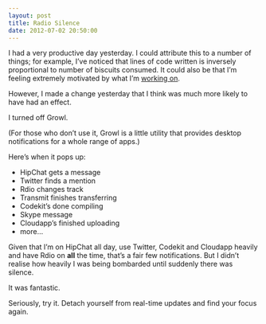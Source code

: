 ```yaml
---
layout: post
title: Radio Silence
date: 2012-07-02 20:50:00
---
```


I had a very productive day yesterday. I could attribute this to a number of things; for example, I’ve noticed that lines of code written is inversely proportional to number of biscuits consumed. It could also be that I’m feeling extremely motivated by what I’m [working on](https://github.com/phuu/extensio).

However, I made a change yesterday that I think was much more likely to have had an effect.

I turned off Growl.

(For those who don’t use it, Growl is a little utility that provides desktop notifications for a whole range of apps.)

Here’s when it pops up:

- HipChat gets a message
- Twitter finds a mention
- Rdio changes track
- Transmit finishes transferring
- Codekit’s done compiling
- Skype message
- Cloudapp’s finished uploading
- more...

Given that I’m on HipChat all day, use Twitter, Codekit and Cloudapp heavily and have Rdio on **all** the time, that’s a fair few notifications. But I didn’t realise how heavily I was being bombarded until suddenly there was silence.

It was fantastic.

Seriously, try it. Detach yourself from real-time updates and find your focus again.